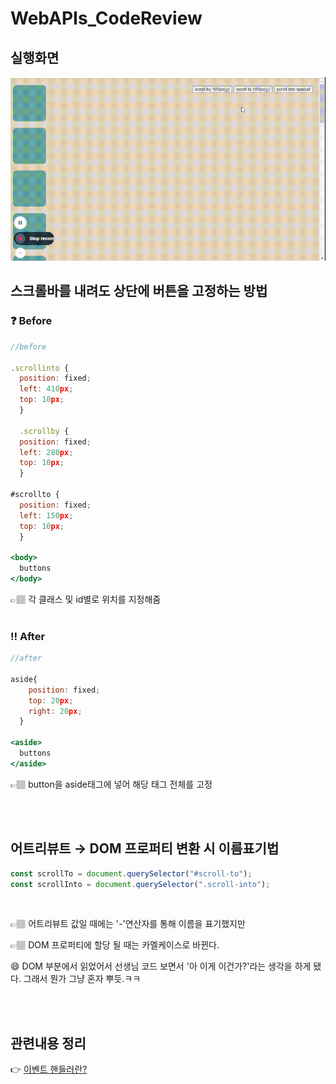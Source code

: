 # WebAPIs_CodeReview

## 실행화면

<img src="./img/scrolling.gif" width="800px">
<br/>

## 스크롤바를 내려도 상단에 버튼을 고정하는 방법
 
### ❓ Before              

```jsx
//before

.scrollinto {
  position: fixed;
  left: 410px;
  top: 10px;
  } 

  .scrollby {
  position: fixed;
  left: 280px;
  top: 10px;
  }

#scrollto {
  position: fixed;
  left: 150px;
  top: 10px;
  }

<body>
  buttons
</body>
```

👉🏽 각 클래스 및 id별로 위치를 지정해줌
<br/>
<br/>

### ‼️ After

```jsx
//after

aside{
    position: fixed;
    top: 20px;
    right: 20px;
  }

<aside>
  buttons
</aside>
```

👉🏽 button을 aside태그에 넣어 해당 태그 전체를 고정

<br/>
<br/>

## 어트리뷰트 → DOM 프로퍼티 변환 시 이름표기법

```jsx
const scrollTo = document.querySelector("#scroll-to");
const scrollInto = document.querySelector(".scroll-into");
```
<br/>

👉🏽 어트리뷰트 값일 때에는 '-'연산자를 통해 이름을 표기했지만

👉🏽 DOM 프로퍼티에 할당 될 때는 카멜케이스로 바뀐다.

😄 DOM 부분에서 읽었어서 선생님 코드 보면서 '아 이게 이건가?'라는 생각을 하게 됐다. 그래서 뭔가 그냥 혼자 뿌듯.ㅋㅋ


<br/>
<br/>

## 관련내용 정리
👉 [이벤트 핸들러란?](Note_Eventhandler.md)
